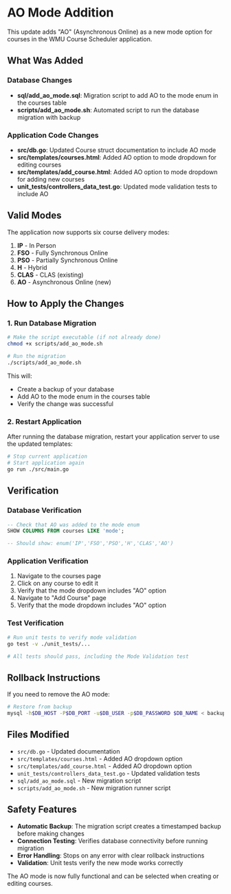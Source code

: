 # AO Mode Addition

This update adds "AO" (Asynchronous Online) as a new mode option for courses in the WMU Course Scheduler application.

## What Was Added

### Database Changes
- **sql/add_ao_mode.sql**: Migration script to add AO to the mode enum in the courses table
- **scripts/add_ao_mode.sh**: Automated script to run the database migration with backup

### Application Code Changes
- **src/db.go**: Updated Course struct documentation to include AO mode
- **src/templates/courses.html**: Added AO option to mode dropdown for editing courses
- **src/templates/add_course.html**: Added AO option to mode dropdown for adding new courses
- **unit_tests/controllers_data_test.go**: Updated mode validation tests to include AO

## Valid Modes

The application now supports six course delivery modes:

1. **IP** - In Person
2. **FSO** - Fully Synchronous Online  
3. **PSO** - Partially Synchronous Online
4. **H** - Hybrid
5. **CLAS** - CLAS (existing)
6. **AO** - Asynchronous Online (new)

## How to Apply the Changes

### 1. Run Database Migration

```bash
# Make the script executable (if not already done)
chmod +x scripts/add_ao_mode.sh

# Run the migration
./scripts/add_ao_mode.sh
```

This will:
- Create a backup of your database
- Add AO to the mode enum in the courses table
- Verify the change was successful

### 2. Restart Application

After running the database migration, restart your application server to use the updated templates:

```bash
# Stop current application
# Start application again
go run ./src/main.go
```

## Verification

### Database Verification
```sql
-- Check that AO was added to the mode enum
SHOW COLUMNS FROM courses LIKE 'mode';

-- Should show: enum('IP','FSO','PSO','H','CLAS','AO')
```

### Application Verification
1. Navigate to the courses page
2. Click on any course to edit it
3. Verify that the mode dropdown includes "AO" option
4. Navigate to "Add Course" page
5. Verify that the mode dropdown includes "AO" option

### Test Verification
```bash
# Run unit tests to verify mode validation
go test -v ./unit_tests/...

# All tests should pass, including the Mode Validation test
```

## Rollback Instructions

If you need to remove the AO mode:

```bash
# Restore from backup
mysql -h$DB_HOST -P$DB_PORT -u$DB_USER -p$DB_PASSWORD $DB_NAME < backups/before_add_ao_mode_YYYYMMDD_HHMMSS.sql
```

## Files Modified

- `src/db.go` - Updated documentation
- `src/templates/courses.html` - Added AO dropdown option
- `src/templates/add_course.html` - Added AO dropdown option  
- `unit_tests/controllers_data_test.go` - Updated validation tests
- `sql/add_ao_mode.sql` - New migration script
- `scripts/add_ao_mode.sh` - New migration runner script

## Safety Features

- **Automatic Backup**: The migration script creates a timestamped backup before making changes
- **Connection Testing**: Verifies database connectivity before running migration
- **Error Handling**: Stops on any error with clear rollback instructions
- **Validation**: Unit tests verify the new mode works correctly

The AO mode is now fully functional and can be selected when creating or editing courses.
